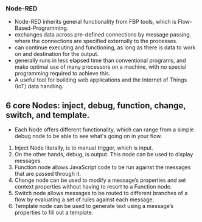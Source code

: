 ### Node-RED

* Node-RED inherits general functionality from FBP tools, which is Flow-Based-Programming.
* exchanges data across pre-defined connections by message passing, where the connections are specified externally to the processes.
* can continue executing and functioning, as long as there is data to work on and destination for the output.
* generally runs in less elapsed time than conventional programs, and make optimal use of many processors on a machine, with no special programming required to achieve this. 
* A useful tool for building web applications and the Internet of Things (IoT) data handling.

## 6 core Nodes: inject, debug, function, change, switch, and template.
* Each Node offers different functionality, which can range from a simple debug node to be able to see what's going on in your flow.

1. Inject Node literally, is to manual trigger, which is input.
2. On the other hands, debug, is output. This node can be used to display messages.
3. Function node allows JavaScript code to be run against the messages that are passed through it.
4. Change node can be used to modify a message’s properties and set context properties without having to resort to a Function node. 
5. Switch node allows messages to be routed to different branches of a flow by evaluating a set of rules against each message.
6. Template node can be used to generate text using a message’s properties to fill out a template.
